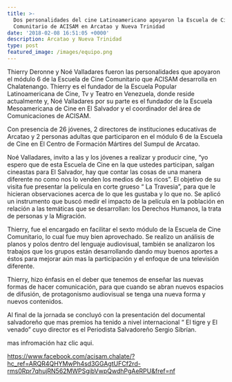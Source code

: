 ```yaml
---
title: >-
  Dos personalidades del cine Latinoamericano apoyaron la Escuela de Cine
  Comunitario de ACISAM en Arcatao y Nueva Trinidad
date: '2018-02-08 16:51:05 +0000'
description: Arcatao y Nueva Trinidad
type: post
featured_image: /images/equipo.png
---
```

Thierry Deronne y Noé Valladares fueron las personalidades que apoyaron el módulo 6 de la Escuela de Cine Comunitario que ACISAM desarrolla en Chalatenango.  Thierry es el fundador de la Escuela Popular Latinoamericana de Cine, Tv y Teatro en Venezuela, donde reside actualmente y, Noé Valladares por su parte es el fundador de la Escuela Mesoamericana de Cine en El Salvador y el coordinador del área de Comunicaciones de ACISAM. 

Con presencia de 26 jóvenes, 2 directores de instituciones educativas de Arcatao y 2 personas adultas que participaron en el módulo 6 de la Escuela de Cine en El Centro de Formación Mártires del Sumpul de Arcatao.

Noé Valladares, invito a las y los jóvenes a realizar y producir cine, “yo espero que de esta Escuela de Cine en la que ustedes participan, salgan cineastas para El Salvador, hay que contar las cosas de una manera diferente no como nos lo venden los medios de los ricos”. El  objetivo de su visita fue presentar la película en corte grueso “ La Travesia”,  para que le hicieran observaciones acerca de lo que les gustaba y lo que no. Se aplicó un instrumento que buscó medir el impacto de la película en la población en relación a las temáticas que se desarrollan: los Derechos Humanos, la trata de personas y la Migración.

Thierry, fue el encargado en facilitar el sexto módulo de la Escuela de Cine Comunitario, lo cual fue muy bien aprovechado. Se realizo un análisis de planos y polos dentro del lenguaje audiovisual, también se analizaron los trabajos que los grupos están desarrollando dando muy buenos aportes a éstos para mejorar aún mas la participación y el enfoque de una televisión diferente.

Thierry, hizo énfasis en el deber que tenemos de enseñar las nuevas formas de hacer comunicación, para que cuando se abran nuevos espacios de difusión, de protagonismo audiovisual se tenga una nueva forma y nuevos contenidos.

Al final de la jornada se concluyó con la presentación del documental salvadoreño que mas premios ha tenido a nivel internacional “ El tigre y El venado” cuyo director es el Periodista Salvadoreño Sergio Sibrían.



mas infromación haz clic aqui. 

https://www.facebook.com/acisam.chalate/?hc_ref=ARQR4QHYMwPh4sd3GGAgtUFCf2rd-rms0Rpr7qhujRN562MWPSgibVwpQwdhPgAeRPU&fref=nf
